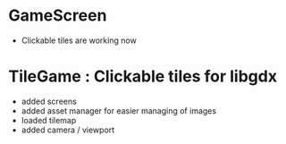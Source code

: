 # GameScreen
- Clickable tiles are working now

# TileGame : Clickable tiles for libgdx 

- added screens
- added asset manager for easier managing of images
- loaded tilemap
- added camera / viewport

